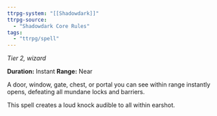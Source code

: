 ```yaml
---
ttrpg-system: "[[Shadowdark]]"
ttrpg-source: 
  - "Shadowdark Core Rules"
tags:
  - "ttrpg/spell"
---
```

*Tier 2, wizard*

**Duration:** Instant
**Range:** Near

A door, window, gate, chest, or portal you can see within range instantly opens, defeating all mundane locks and barriers.

This spell creates a loud knock audible to all within earshot.


